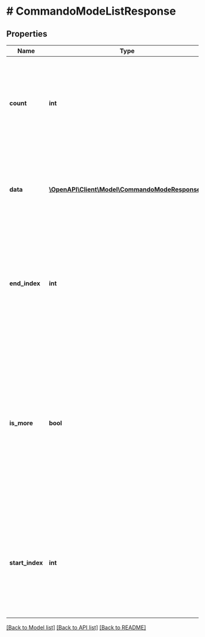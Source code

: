 # # CommandoModeListResponse

## Properties

Name | Type | Description | Notes
------------ | ------------- | ------------- | -------------
**count** | **int** | Number of Commando Mode control sets to retrieve.  This field is returned if there are resources in your returned array. | [optional]
**data** | [**\OpenAPI\Client\Model\CommandoModeResponse[]**](CommandoModeResponse.md) | Array of Commando Mode control set objects.  Objects are returned as appropriate to your query. | [optional]
**end_index** | **int** | Sort order index of the last resource in the returned array.  This field is returned if there are resources in your returned array. | [optional]
**is_more** | **bool** | A value of &#x60;true&#x60; indicates that more unreturned resources exist. A value of &#x60;false&#x60; indicates that no more unreturned resources exist.  This field is returned if there are resources in your returned array. | [optional] [default to false]
**start_index** | **int** | Sort order index of the first resource in the returned array.  This field is returned if there are resources in your returned array. | [optional]

[[Back to Model list]](../../README.md#models) [[Back to API list]](../../README.md#endpoints) [[Back to README]](../../README.md)
